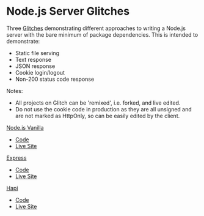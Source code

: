 # Node.js Server Glitches

Three [Glitches](https://glitch.com) demonstrating different approaches to writing a Node.js server with the bare minimum of package dependencies. This is intended to demonstrate:
- Static file serving
- Text response
- JSON response
- Cookie login/logout
- Non-200 status code response

Notes:
- All projects on Glitch can be 'remixed', i.e. forked, and live edited.
- Do not use the cookie code in production as they are all unsigned and are not marked as HttpOnly, so can be easily edited by the client.

[Node.js Vanilla](https://nodejs.org/en/)
- [Code](https://glitch.com/edit/#!/fac-nodejs-server)
- [Live Site](https://fac-nodejs-server.glitch.me/)

[Express](http://expressjs.com/)
- [Code](https://glitch.com/edit/#!/fac-express-server)
- [Live Site](https://fac-express-server.glitch.me/)

[Hapi](https://hapijs.com/)
- [Code](https://glitch.com/edit/#!/fac-hapi-server)
- [Live Site](https://fac-hapi-server.glitch.me/)
